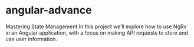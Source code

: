 # angular-advance
Mastering State Management
In this project we’ll explore how to use NgRx in an Angular application, with a focus on making API requests to store and use user information.
